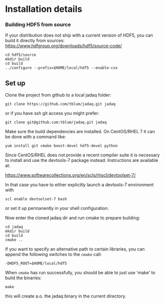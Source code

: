 # Installation details

### Building HDF5 from source
If your distribution does not ship with a current version of HDF5, you can build
it directly from sources: https://www.hdfgroup.org/downloads/hdf5/source-code/

```
cd hdf5/source
mkdir build
cd build
../configure --prefix=$HOME/local/hdf5 --enable-cxx
```

## Set up
Clone the project from github to a local jadaq folder:
```
git clone https://github.com/tblum/jadaq.git jadaq
```
or if you have ssh git access you might prefer:
```
git clone git@github.com:tblum/jadaq.git jadaq
```

Make sure the build dependencies are installed. On CentOS/RHEL 7 it can
be done with a command like:

```
yum install git cmake boost-devel hdf5-devel python
```

Since CentOS/RHEL does not provide a recent compiler suite it is
necessary to install and use the devtools-7 package
instead. Instructions are available at:

https://www.softwarecollections.org/en/scls/rhscl/devtoolset-7/

In that case you have to either explicitly launch a devtools-7 environment with

```
scl enable devtoolset-7 bash
```
or set it up permanently in your shell configuration.

Now enter the cloned jadaq dir and run cmake to prepare building:

```
cd jadaq
mkdir build
cd build
cmake ..
```

If you want to specify an alternative path to certain libraries, you can append
the following switches to the `cmake` call:

`-DHDF5_ROOT=$HOME/local/hdf5`

When `cmake` has run successfully, you should be able to just use 'make' to build the binaries:

```
make
```
this will create a.o. the jadaq binary in the current directory.
